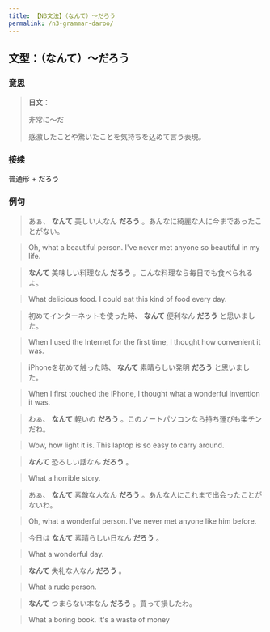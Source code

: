 ```yaml
---
title: 【N3文法】（なんて）〜だろう
permalink: /n3-grammar-daroo/
---
```


## 文型：（なんて）〜だろう

### 意思

> **日文：**
> 
> 非常に〜だ
> 
> 感激したことや驚いたことを気持ちを込めて言う表現。


### 接续

普通形 + だろう

### 例句

> あぁ、 **なんて** 美しい人なん **だろう** 。あんなに綺麗な人に今まであったことがない。

> Oh, what a beautiful person. I've never met anyone so beautiful in my life.

> **なんて** 美味しい料理なん **だろう** 。こんな料理なら毎日でも食べられるよ。

> What delicious food. I could eat this kind of food every day.

> 初めてインターネットを使った時、 **なんて** 便利なん **だろう** と思いました。

> When I used the Internet for the first time, I thought how convenient it was.

> iPhoneを初めて触った時、 **なんて** 素晴らしい発明 **だろう** と思いました。

> When I first touched the iPhone, I thought what a wonderful invention it was.

> わぁ、 **なんて** 軽いの **だろう** 。このノートパソコンなら持ち運びも楽チンだね。

> Wow, how light it is. This laptop is so easy to carry around.

> **なんて** 恐ろしい話なん **だろう** 。

> What a horrible story.

> あぁ、 **なんて** 素敵な人なん **だろう** 。あんな人にこれまで出会ったことがないわ。

> Oh, what a wonderful person. I've never met anyone like him before.

> 今日は **なんて** 素晴らしい日なん **だろう** 。

> What a wonderful day.

> **なんて** 失礼な人なん **だろう** 。

> What a rude person.

> **なんて** つまらない本なん **だろう** 。買って損したわ。

> What a boring book. It's a waste of money

